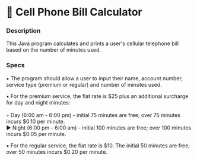 # 📱 Cell Phone Bill Calculator
### Description
This Java program calculates and prints a user's cellular telephone bill based on the number of minutes used.<br/>


### Specs
▪    The program should allow a user to input their name, account number, service type (premium or regular) and number of minutes used.<br/>

▪    For the premium service, the flat rate is $25 plus an additional surcharge for day and night minutes:<br/><br/>
  ◦   Day (6:00 am - 6:00 pm) - initial 75 minutes are free; over 75 minutes       incurs $0.10 per minute.<br/>
  ▶   Night (6:00 pm - 6:00 am) - initial 100 minutes are free; over 100           minutes incurs $0.05 per minute.<br/>

▪    For the regular service, the flat rate is $10. The initial 50 minutes are free; over 50 minutes incurs $0.20 per minute.<br/>



